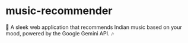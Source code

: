 # music-recommender
🎵 A sleek web application that recommends Indian music based on your mood, powered by the Google Gemini API. 🎶
